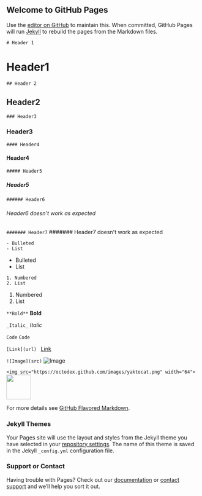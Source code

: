 ## Welcome to GitHub Pages

Use the [editor on GitHub](https://github.com/jamad/jamad.github.io/edit/master/index.md) to maintain this.
When committed, GitHub Pages will run [Jekyll](https://jekyllrb.com/) to rebuild the pages from the Markdown files.

```# Header 1```
# Header1

```## Header 2```
## Header2

```### Header3```
### Header3

```#### Header4```
#### Header4

```##### Header5```
##### Header5

```###### Header6```
###### Header6 doesn't work as expected

```####### Header7```
####### Header7 doesn't work as expected


```
- Bulleted
- List
```
- Bulleted
- List

```
1. Numbered
2. List
```
1. Numbered
2. List

```**Bold**```
**Bold**

```_Italic_```
_Italic_

````Code````
`Code`

```[Link](url) ```
[Link](url) 

```![Image](src)```
![Image](src)

```<img src="https://octodex.github.com/images/yaktocat.png" width="64">```
<img src="https://octodex.github.com/images/yaktocat.png" width="64">

For more details see [GitHub Flavored Markdown](https://guides.github.com/features/mastering-markdown/).

### Jekyll Themes

Your Pages site will use the layout and styles from the Jekyll theme you have selected in your [repository settings](https://github.com/jamad/jamad.github.io/settings). The name of this theme is saved in the Jekyll `_config.yml` configuration file.

### Support or Contact

Having trouble with Pages? Check out our [documentation](https://help.github.com/categories/github-pages-basics/) or [contact support](https://github.com/contact) and we’ll help you sort it out.
